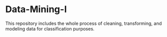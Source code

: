 # Data-Mining-I
This repository includes the whole process of cleaning, transforming, and modeling data for classification purposes.
